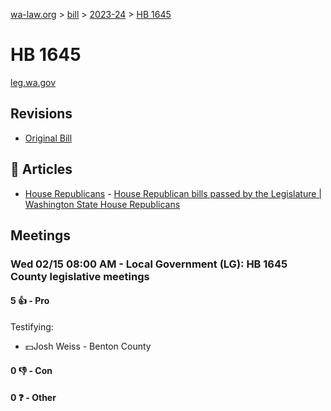 [wa-law.org](/) > [bill](/bill/) > [2023-24](/bill/2023-24/) > [HB 1645](/bill/2023-24/hb/1645/)

# HB 1645
[leg.wa.gov](https://app.leg.wa.gov/billsummary?BillNumber=1645&Year=2023&Initiative=false)

## Revisions
* [Original Bill](1/)

## 📰 Articles
* [House Republicans](/org/house_republicans/) - [House Republican bills passed by the Legislature | Washington State House Republicans](https://houserepublicans.wa.gov/republican-bills/#:~:text=1645)

## Meetings
### Wed 02/15 08:00 AM - Local Government (LG): HB 1645 County legislative meetings
#### 5 👍 - Pro
Testifying:
* 💵Josh Weiss - Benton County

#### 0 👎 - Con

#### 0 ❓ - Other
